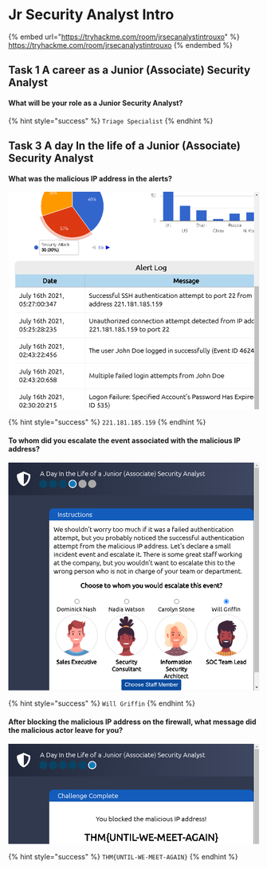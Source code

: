 # Jr Security Analyst Intro

{% embed url="https://tryhackme.com/room/jrsecanalystintrouxo" %}
https://tryhackme.com/room/jrsecanalystintrouxo
{% endembed %}

## Task 1 A career as a Junior (Associate) Security Analyst

#### What will be your role as a Junior Security Analyst?

{% hint style="success" %}
`Triage Specialist`
{% endhint %}

## Task 3 A day In the life of a Junior (Associate) Security Analyst

#### What was the malicious IP address in the alerts?

![](<../../.gitbook/assets/Screenshot from 2022-05-04 06-31-14.png>)

{% hint style="success" %}
`221.181.185.159`
{% endhint %}

#### To whom did you escalate the event associated with the malicious IP address?

![](<../../.gitbook/assets/Screenshot from 2022-05-04 06-30-42.png>)

{% hint style="success" %}
`Will Griffin`
{% endhint %}

#### After blocking the malicious IP address on the firewall, what message did the malicious actor leave for you?

![](<../../.gitbook/assets/Screenshot from 2022-05-04 06-32-37.png>)

{% hint style="success" %}
`THM{UNTIL-WE-MEET-AGAIN}`
{% endhint %}
